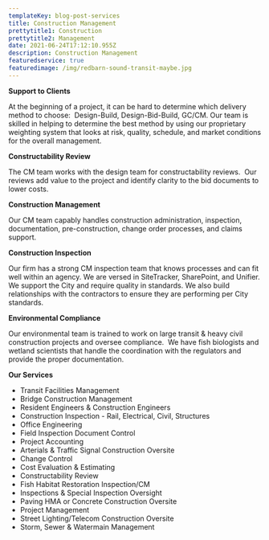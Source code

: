 ```yaml
---
templateKey: blog-post-services
title: Construction Management
prettytitle1: Construction
prettytitle2: Management
date: 2021-06-24T17:12:10.955Z
description: Construction Management
featuredservice: true
featuredimage: /img/redbarn-sound-transit-maybe.jpg
---
```

<!--StartFragment-->

**Support to Clients**

At the beginning of a project, it can be hard to determine which delivery method to choose:  Design-Build, Design-Bid-Build, GC/CM.  Our team is skilled in helping to determine the best method by using our proprietary weighting system that looks at risk, quality, schedule, and market conditions for the overall management.

**​Constructability Review**

The CM team works with the design team for constructability reviews.  Our reviews add value to the project and identify clarity to the bid documents to lower costs.

**Construction Management**

Our CM team capably handles construction administration, inspection, documentation, pre-construction, change order processes, and claims support.

**Construction Inspection**

Our firm has a strong CM inspection team that knows processes and can fit well within an agency. We are versed in SiteTracker, SharePoint, and Unifier. We support the City and require quality in standards. We also build relationships with the contractors to ensure they are performing per City standards.

**Environmental Compliance**

Our environmental team is trained to work on large transit & heavy civil construction projects and oversee compliance.  We have fish biologists and wetland scientists that handle the coordination with the regulators and provide the proper documentation.

<!--EndFragment-->

**Our Services**

* Transit Facilities Management
* Bridge Construction Management
* Resident Engineers & Construction Engineers
* Construction Inspection - Rail, Electrical, Civil, Structures
* Office Engineering
* Field Inspection Document Control
* Project Accounting
* Arterials & Traffic Signal Construction Oversite
* Change Control
* Cost Evaluation & Estimating
* Constructability Review
* Fish Habitat Restoration Inspection/CM
* Inspections & Special Inspection Oversight
* Paving HMA or Concrete Construction Oversite
* Project Management
* Street Lighting/Telecom Construction Oversite
* Storm, Sewer & Watermain Management